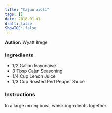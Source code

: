 ```yaml
---
title: "Cajun Aioli"
tags: []
date: 2018-01-01
draft: false
ShowTOC: false
---
```


**Author:** Wyatt Brege



### Ingredients

-   1/2 Gallon Mayonaise
-   3 Tbsp Cajun Seasoning
-   1/4 Cup Lemon Juice
-   1/3 Cup Roasted Red Pepper Sauce

### Instructions 

In a large mixing bowl, whisk ingredients together.
